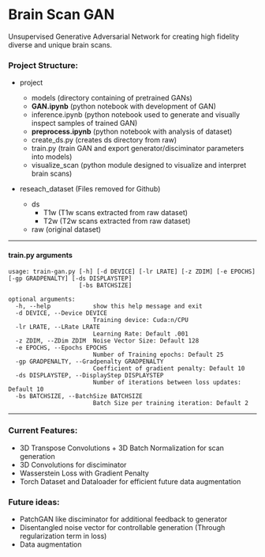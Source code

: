 # Brain Scan GAN

Unsupervised Generative Adversarial Network for creating high fidelity diverse and unique brain scans.


### Project Structure:
* project
    * models (directory containing of pretrained GANs)
    * **GAN.ipynb** (python notebook with development of GAN)
    * inference.ipynb (python notebook used to generate and visually inspect samples of trained GAN)
    * **preprocess.ipynb** (python notebook with analysis of dataset)
    * create_ds.py (creates ds directory from raw)
    * train.py (train GAN and export generator/disciminator parameters into models)
    * visualize_scan (python module designed to visualize and interpret brain scans)

* reseach_dataset (Files removed for Github)
    * ds
        * T1w (T1w scans extracted from raw dataset)
        * T2w (T2w scans extracted from raw dataset)
    * raw (original dataset)

---

#### train.py arguments
```
usage: train-gan.py [-h] [-d DEVICE] [-lr LRATE] [-z ZDIM] [-e EPOCHS] [-gp GRADPENALTY] [-ds DISPLAYSTEP]
                    [-bs BATCHSIZE]

optional arguments:
  -h, --help            show this help message and exit
  -d DEVICE, --Device DEVICE
                        Training device: Cuda:n/CPU
  -lr LRATE, --LRate LRATE
                        Learning Rate: Default .001
  -z ZDIM, --ZDim ZDIM  Noise Vector Size: Default 128
  -e EPOCHS, --Epochs EPOCHS
                        Number of Training epochs: Default 25
  -gp GRADPENALTY, --Gradpenalty GRADPENALTY
                        Coefficient of gradient penalty: Default 10
  -ds DISPLAYSTEP, --DisplayStep DISPLAYSTEP
                        Number of iterations between loss updates: Default 10
  -bs BATCHSIZE, --BatchSize BATCHSIZE
                        Batch Size per training iteration: Default 2
```
---
### Current Features:
* 3D Transpose Convolutions + 3D Batch Normalization for scan generation
* 3D Convolutions for disciminator
* Wasserstein Loss with Gradient Penalty
* Torch Dataset and Dataloader for efficient future data augmentation


### Future ideas:
* PatchGAN like disciminator for additional feedback to generator
* Disentangled noise vector for controllable generation (Through regularization term in loss)
* Data augmentation 



